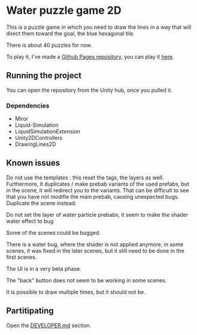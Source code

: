 # Water puzzle game 2D

This is a puzzle game in which you need to draw the lines in a way that will direct them toward the goal, the blue hexagonal tile.

There is about 40 puzzles for now.

To play it, I've made a [Github Pages repository](https://github.com/isirode/WaterPuzzleGame2DDemo), you can play it [here](https://isirode.github.io/WaterPuzzleGame2DDemo).

## Running the project

You can open the repository from the Unity hub, once you pulled it.

### Dependencies

* Miror
* Liquid-Simulation
* LiquidSimulationExtension
* Unity2DControllers
* DrawingLines2D

## Known issues

Do not use the templates : this reset the tags, the layers as well. Furthermore, it duplicates / make prebab variants of the used prefabs, but in the scene, it will redirect you to the variants.
That can be difficult to see that you have not modifie the main prebab, causing unexpected bugs.
Duplicate the scene instead.

Do not set the layer of water particle prebabs, it seem to make the shader water effect to bug.

Some of the scenes could be bugged.

There is a water bug, where the shader is not applied anymore, in some scenes, it was fixed in the later scenes, but it still need to be done in the first scenes.

The UI is in a very beta phase.

The "back" button does not seem to be working in some scenes.

It is possible to draw multiple times, but it should not be.

## Partitipating

Open the [DEVELOPER.md](./DEVELOPER.md) section.

